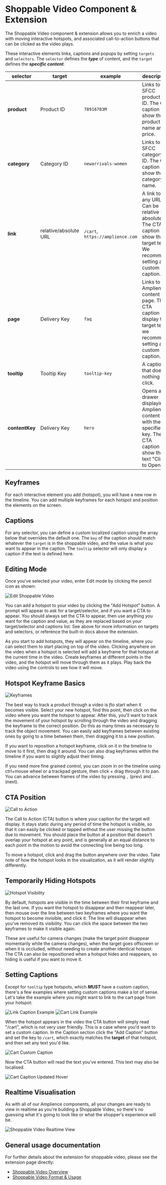# Shoppable Video Component & Extension

The Shoppable Video component & extension allows you to enrich a video with moving interactive hotspots, and associated call-to-action buttons that can be clicked as the video plays.

These interactive elements links, captions and popups by setting `targets` and `selectors`. The `selector` defines the ***type*** of content, and the `target` defines the ***specific content***.

| selector  | target    | example   | description   | 
| --------  | ------    | -------   | -----------   |
| **product** | Product ID | `78916783M` | Links to an SFCC product by ID. The CTA caption will show the product name and price.|
| **category** | Category ID | `newarrivals-women` | Links to an SFCC category by ID. The CTA caption will show the category name. |
| **link** | relative/absolute URL | `/cart`, `https://amplience.com` | A link to any URL. Can be relative or absolute. The CTA caption will show the target text. We recommend setting a custom caption. |
| **page** | Delivery Key | `faq` | Links to an Amplience content page. The CTA caption will display the target text, we recommend setting a custom caption. |
| **tooltip** | Tooltip Key | `tooltip-key` | A caption that does nothing on click. |
| **contentKey** | Delivery Key | `hero` | Opens a drawer displaying Amplience content with the specified key. The CTA caption will show the text "Click to Open..." |

## Keyframes
For each interactive element you add (hotspot), you will have a new row in the timeline. You can add multiple keyframes for each hotspot and position the elements on the screen.

## Captions
For any selector, you can define a custom localized caption using the array below that overrides the default one. The `key` of the caption should match whatever the `target` is in the shoppable video, and the value is what you want to appear in the caption. The `tooltip` selector will only display a caption if the text is defined here.

## Editing Mode

Once you've selected your video, enter Edit mode by clicking the pencil icon as shown:

![Edit Shoppable Video](./media/shoppyVideoEdit.png)

You can add a hotspot to your video by clicking the "Add Hotspot" button. A prompt will appear to ask for a target/selector, and if you want a CTA to appear. You should always set the CTA to appear, then use anything you want for the caption and value, as they are replaced based on your target/selector and captions list. See above for more information on targets and selectors, or reference the built-in docs above the extension.

As you start to add hotspots, they will appear on the timeline, where you can select them to start placing on top of the video. Clicking anywhere on the video when a hotspot is selected will add a keyframe for that hotspot at the current time in the video. Create keyframes at different points in the video, and the hotspot will move through them as it plays. Play back the video using the controls to see how it will move. 

## Hotspot Keyframe Basics

![Keyframes](./media/shoppyVideoKeyframes.png)

The best way to track a product through a video is ƒto start when it becomes visible. Select your new hotspot, find this point, then click on the video where you want the hotspot to appear. After this, you'll want to track the movement of your hotspot by scrolling through the video and dragging the keyframe to the correct position. Do this as many times as necessary to track the object movement. You can easily add keyframes between existing ones by going to a time between them, then dragging it to a new position.

If you want to reposition a hotspot keyframe, click on it in the timeline to move to it first, then drag it around. You can also drag keyframes within the timeline if you want to slightly adjust their timing.

If you need more fine grained control, you can zoom in on the timeline using ctrl+mouse wheel or a trackpad gesture, then click + drag through it to pan. You can advance between frames of the video by pressing `,` (prev) and `.` (next).

## CTA Position

![Call to Action](./media/shoppyVideoCta.png)

The Call to Action (CTA) button is where your caption for the target will display. It stays static during any period of time the hotspot is visible, so that it can easily be clicked or tapped without the user missing the button due to movement. You should place the button at a position that doesn't overlap your hotspot at any point, and is generally at an equal distance to each point in the motion to avoid the connecting line being too long.

To move a hotspot, click and drag the button anywhere over the video. Take note of how the hotspot looks in the visualization, as it will render slightly differently.

## Temporarily Hiding Hotspots

![Hotspot Visibility](./media/shoppyVideoVisibility.png)

By default, hotspots are visible in the time between their first keyframe and the last one. If you want the hotspot to disappear and then reappear later, then mouse over the line between two keyframes where you want the hotspot to become invisible, and click it. The line will disappear when you've removed its visibility. You can click the space between the two keyframes to make it visible again.

These are useful for camera changes (make the target point disappear momentarily while the camera changes), when the target goes offscreen or when it is occluded, without needing to create another identical hotspot. The CTA can also be repositioned when a hotspot hides and reappears, so hiding is useful if you want to move it.

## Setting Captions

Except for `tooltip` type hotspots, which ***MUST*** have a custom caption, there's a few examples where setting custom captions make a lot of sense. Let's take the example where you might want to link to the cart page from your hotspot:

![Link Caption Example](./media/shoppyVideoLink.png)
![Cart Link Example](./media/shoppyVideoCartLink.png)

When the hotspot appears in the video the CTA button will simply read "/cart", which is not very user friendly. This is a case where you'd want to set a custom caption. In the Caption section click the "Add Caption" button and set the key to `/cart`, which exactly matches the **target** of that hotspot, and then set any text you'd like.

![Cart Custom Caption](./media/shoppyVideoCartCaption.png)

Now the CTA button will read the text you've entered. This text may also be localised.

![Cart Caption Updated Hover](./media/shoppyVideoCartComplete.png)

## Realtime Visualisation

As with all of our Amplience components, all your changes are ready to view in realtime as you're building a Shoppable Video, so there's no guessing what it's going to look like or what the shopper's experience will be.

![Shoppable Video Realtime View](./media/shoppyVideoRTV.png)

## General usage documentation
For further details about the extension for shoppable video, please see the extension page directly:
- [Shoppable Video Overview](https://github.com/amplience/dc-extension-shoppable-video/blob/main/README.md)
- [Shoppable Video Format & Usage](https://github.com/amplience/dc-extension-shoppable-video/blob/main/docs/FORMAT-USAGE.md)
